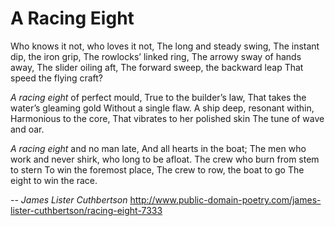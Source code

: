 # A Racing Eight
Who knows it not, who loves it not,
The long and steady swing,
The instant dip, the iron grip,
The rowlocks’ linked ring,
The arrowy sway of hands away,
The slider oiling aft,
The forward sweep, the backward leap
That speed the flying craft?

_A racing eight_ of perfect mould,
True to the builder’s law,
That takes the water’s gleaming gold
Without a single flaw.
A ship deep, resonant within,
Harmonious to the core,
That vibrates to her polished skin
The tune of wave and oar.

_A racing eight_ and no man late,
And all hearts in the boat;
The men who work and never shirk,
who long to be afloat.
The crew who burn from stem to stern
To win the foremost place,
The crew to row, the boat to go
The eight to win the race.

-- *James Lister Cuthbertson*
http://www.public-domain-poetry.com/james-lister-cuthbertson/racing-eight-7333
